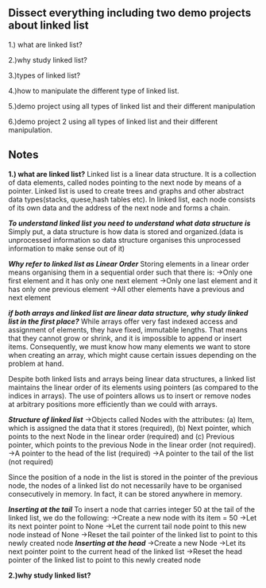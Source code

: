 ## Dissect everything including two demo projects about linked list

1.) what are linked list?

2.)why study linked list?

3.)types of linked list?

4.)how to manipulate the different type of linked list.

5.)demo project using all types of linked list and their different manipulation

6.)demo project 2 using all types of linked list and their different manipulation.

## Notes
**1.) what are linked list?**
Linked list is a linear data structure. It is a collection of data elements, called nodes pointing to the next node by means of a pointer. Linked list is used to create trees and graphs and other abstract data types(stacks, quese,hash tables etc). In linked list, each node consists of its own data and the address of the next node and forms a chain.


***To understand linked list you need to understand what data structure is***
Simply put, a data structure is how data is stored and organized.(data is unprocessed information so data structure organises this unprocessed information to make sense out of it)

***Why refer to linked list as Linear Order***
Storing elements in a linear order means organising them in a sequential order such that there is:
->Only one first element and it has only one next element
->Only one last element and it has only one previous element
->All other elements have a previous and next element

***if both arrays and linked list are linear data structure, why study linked list in the first place?***
While arrays offer very fast indexed access and assignment of elements, they have fixed, immutable lengths. That means that they cannot grow or shrink, and it is impossible to append or insert items. Consequently, we must know how many elements we want to store when creating an array, which might cause certain issues depending on the problem at hand.


Despite both linked lists and arrays being linear data structures, a linked list maintains the linear order of its elements using pointers (as compared to the indices in arrays). The use of pointers allows us to insert or remove nodes at arbitrary positions more efficiently than we could with arrays.

***Structure of linked list***
->Objects called Nodes with the attributes: (a) Item, which is assigned the data that it stores (required), (b) Next pointer, which points to the next Node in the linear order (required) and (c) Previous pointer, which points to the previous Node in the linear order (not required).
->A pointer to the head of the list (required)
->A pointer to the tail of the list (not required)

Since the position of a node in the list is stored in the pointer of the previous node, the nodes of a linked list do not necessarily have to be organised consecutively in memory. In fact, it can be stored anywhere in memory.

***Inserting at the tail***
To insert a node that carries integer 50 at the tail of the linked list, we do the following:
->Create a new node with its item = 50
->Let its next pointer point to None
->Let the current tail node point to this new node instead of None
->Reset the tail pointer of the linked list to point to this newly created node
***Inserting at the head***
->Create a new Node
->Let its next pointer point to the current head of the linked list
->Reset the head pointer of the linked list to point to this newly created node

**2.)why study linked list?**
